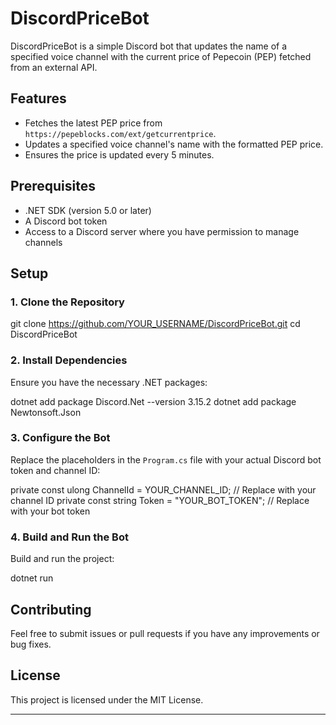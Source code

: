 # DiscordPriceBot

DiscordPriceBot is a simple Discord bot that updates the name of a specified voice channel with the current price of Pepecoin (PEP) fetched from an external API.

## Features

- Fetches the latest PEP price from `https://pepeblocks.com/ext/getcurrentprice`.
- Updates a specified voice channel's name with the formatted PEP price.
- Ensures the price is updated every 5 minutes.

## Prerequisites

- .NET SDK (version 5.0 or later)
- A Discord bot token
- Access to a Discord server where you have permission to manage channels

## Setup

### 1. Clone the Repository

git clone https://github.com/YOUR_USERNAME/DiscordPriceBot.git
cd DiscordPriceBot


### 2. Install Dependencies

Ensure you have the necessary .NET packages:

dotnet add package Discord.Net --version 3.15.2
dotnet add package Newtonsoft.Json


### 3. Configure the Bot

Replace the placeholders in the `Program.cs` file with your actual Discord bot token and channel ID:

private const ulong ChannelId = YOUR_CHANNEL_ID; // Replace with your channel ID
private const string Token = "YOUR_BOT_TOKEN"; // Replace with your bot token


### 4. Build and Run the Bot

Build and run the project:

dotnet run


## Contributing

Feel free to submit issues or pull requests if you have any improvements or bug fixes.

## License

This project is licensed under the MIT License.

---
